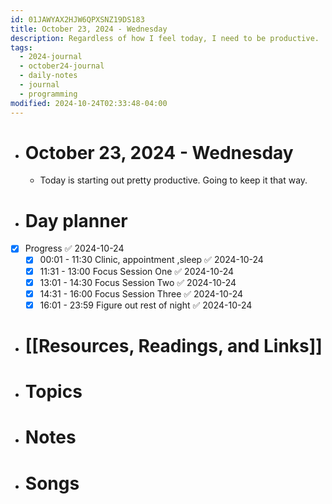 ```yaml
---
id: 01JAWYAX2HJW6QPXSNZ19DS183
title: October 23, 2024 - Wednesday
description: Regardless of how I feel today, I need to be productive.
tags:
  - 2024-journal
  - october24-journal
  - daily-notes
  - journal
  - programming
modified: 2024-10-24T02:33:48-04:00
---
```

- # October 23, 2024 - Wednesday
	- Today is starting out pretty productive. Going to keep it that way.

- # Day planner
- [x] Progress ✅ 2024-10-24
	- [x] 00:01 - 11:30 Clinic, appointment ,sleep ✅ 2024-10-24
	- [x] 11:31 - 13:00 Focus Session One ✅ 2024-10-24
	- [x] 13:01 - 14:30 Focus Session Two ✅ 2024-10-24
	- [x] 14:31 - 16:00 Focus Session Three ✅ 2024-10-24
	- [x] 16:01 - 23:59 Figure out rest of night ✅ 2024-10-24

- # [[Resources, Readings, and Links]]

- # Topics

- # Notes

- # Songs